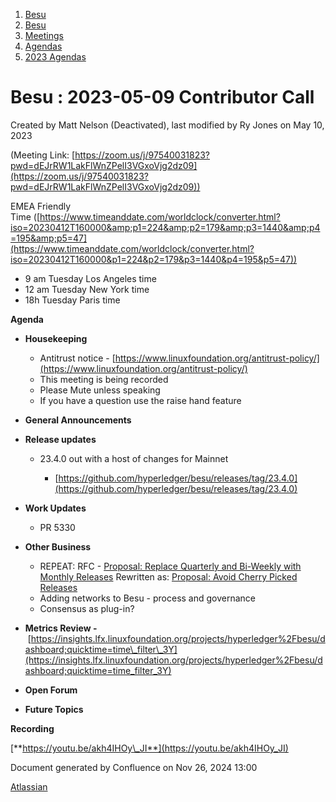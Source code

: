 1. [Besu](index.html)
2. [Besu](Besu_22151173.html)
3. [Meetings](Meetings_22153838.html)
4. [Agendas](Agendas_22153868.html)
5. [2023 Agendas](2023-Agendas_22155942.html)

# Besu : 2023-05-09 Contributor Call

Created by Matt Nelson (Deactivated), last modified by Ry Jones on May 10, 2023

(Meeting Link: ⁨[https://zoom.us/j/97540031823?pwd=dEJrRW1LakFlWnZPelI3VGxoVjg2dz09](https://zoom.us/j/97540031823?pwd=dEJrRW1LakFlWnZPelI3VGxoVjg2dz09))

EMEA Friendly Time ([https://www.timeanddate.com/worldclock/converter.html?iso=20230412T160000&amp;p1=224&amp;p2=179&amp;p3=1440&amp;p4=195&amp;p5=47](https://www.timeanddate.com/worldclock/converter.html?iso=20230412T160000&p1=224&p2=179&p3=1440&p4=195&p5=47))

- 9 am Tuesday Los Angeles time
- 12 am Tuesday New York time
- 18h Tuesday Paris time

**Agenda**

- **Housekeeping**
  
  - Antitrust notice - [https://www.linuxfoundation.org/antitrust-policy/](https://www.linuxfoundation.org/antitrust-policy/)
  - This meeting is being recorded
  - Please Mute unless speaking
  - If you have a question use the raise hand feature
- **General Announcements**
- **Release updates**
  
  - 23.4.0 out with a host of changes for Mainnet 
    
    - [https://github.com/hyperledger/besu/releases/tag/23.4.0](https://github.com/hyperledger/besu/releases/tag/23.4.0)
- **Work Updates**
  
  - PR 5330
- **Other Business**
  
  - REPEAT: RFC - [Proposal: Replace Quarterly and Bi-Weekly with Monthly Releases](https://lf-hyperledger.atlassian.net/wiki/display/BESU/Proposal%3A+Replace+Quarterly+and+Bi-Weekly+with+Monthly+Releases) Rewritten as: [Proposal: Avoid Cherry Picked Releases](22156147.html)
  - Adding networks to Besu - process and governance
  - Consensus as plug-in?
- **Metrics Review -** [https://insights.lfx.linuxfoundation.org/projects/hyperledger%2Fbesu/dashboard;quicktime=time\_filter\_3Y](https://insights.lfx.linuxfoundation.org/projects/hyperledger%2Fbesu/dashboard;quicktime=time_filter_3Y)
- **Open Forum**
- **Future Topics**

**Recording**

[**https://youtu.be/akh4IHOy\_JI**](https://youtu.be/akh4IHOy_JI)

Document generated by Confluence on Nov 26, 2024 13:00

[Atlassian](http://www.atlassian.com/)
